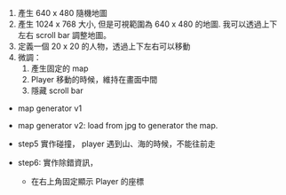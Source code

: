 
1. 產生 640 x 480 隨機地圖
2. 產生 1024 x 768 大小, 但是可視範圍為 640 x 480 的地圖. 我可以透過上下左右 scroll bar 調整地圖。
3. 定義一個 20 x 20 的人物，透過上下左右可以移動
4. 微調：
    1. 產生固定的 map
    2. Player 移動的時候，維持在畫面中間
    3. 隱藏 scroll bar

- map generator v1
- map generator v2: load from jpg to generator the map.

- step5 實作碰撞， player 遇到山、海的時候，不能往前走
- step6: 實作除錯資訊，
    - 在右上角固定顯示 Player 的座標

